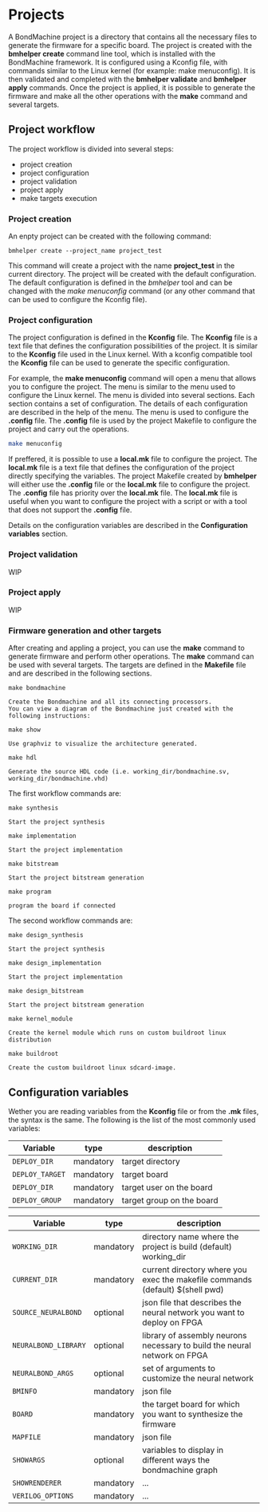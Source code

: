 # Projects

A BondMachine project is a directory that contains all the necessary files to generate the firmware for a specific board.
The project is created with the **bmhelper create** command line tool, which is installed with the BondMachine framework. It is configured using a Kconfig file, with commands similar to the Linux kernel (for example: make menuconfig). It is then validated and completed with the **bmhelper validate** and **bmhelper apply** commands.
Once the project is applied, it is possible to generate the firmware and make all the other operations with the **make** command and several targets.

## Project workflow

The project workflow is divided into several steps:
- project creation
- project configuration
- project validation
- project apply
- make targets execution

### Project creation

An enpty project can be created with the following command:

```
bmhelper create --project_name project_test
```

This command will create a project with the name **project_test** in the current directory. The project will be created with the default configuration. The default configuration is defined in the *bmhelper* tool and can be changed with the *make menuconfig* command (or any other command that can be used to configure the Kconfig file).

### Project configuration

The project configuration is defined in the **Kconfig** file. The **Kconfig** file is a text file that defines the configuration possibilities of the project. It is similar to the **Kconfig** file used in the Linux kernel. With a kconfig compatible tool the **Kconfig** file can be used to generate the specific configuration.

For example, the **make menuconfig** command will open a menu that allows you to configure the project. The menu is similar to the menu used to configure the Linux kernel. The menu is divided into several sections. Each section contains a set of configuration. The details of each configuration are described in the help of the menu. The menu is used to configure the **.config** file. The **.config** file is used by the project Makefile to configure the project and carry out the operations. 

```bash
make menuconfig
```

If preffered, it is possible to use a **local.mk** file to configure the project. The **local.mk** file is a text file that defines the configuration of the project directly specifying the variables. The project Makefile created by **bmhelper** will either use the **.config** file or the **local.mk** file to configure the project. The **.config** file has priority over the **local.mk** file. The **local.mk** file is useful when you want to configure the project with a script or with a tool that does not support the **.config** file.

Details on the configuration variables are described in the **Configuration variables** section.

### Project validation

WIP

### Project apply

WIP

### Firmware generation and other targets

After creating and appling a project, you can use the **make** command to generate firmware and perform other operations. The **make** command can be used with several targets. The targets are defined in the **Makefile** file and are described in the following sections.

```
make bondmachine

Create the Bondmachine and all its connecting processors.
You can view a diagram of the Bondmachine just created with the following instructions:
```

```
make show

Use graphviz to visualize the architecture generated. 
```

```
make hdl

Generate the source HDL code (i.e. working_dir/bondmachine.sv, working_dir/bondmachine.vhd)
```

The first workflow commands are:

```
make synthesis

Start the project synthesis
```

```
make implementation

Start the project implementation
```

```
make bitstream

Start the project bitstream generation
```

```
make program

program the board if connected
```

The second workflow commands are:

```
make design_synthesis

Start the project synthesis
```

```
make design_implementation

Start the project implementation
```

```
make design_bitstream

Start the project bitstream generation
```

```
make kernel_module

Create the kernel module which runs on custom buildroot linux distribution
```

```
make buildroot

Create the custom buildroot linux sdcard-image.
```

## Configuration variables

Wether you are reading variables from the **Kconfig** file or from the **.mk** files, the syntax is the same. The following is the list of the most commonly used variables:

| Variable              | type          | description               |
| --------              | --------      | --------                  |
| `DEPLOY_DIR`            | mandatory     | target directory          |
| `DEPLOY_TARGET`         | mandatory     | target board              |
| `DEPLOY_DIR`            | mandatory     | target user on the board  |
| `DEPLOY_GROUP`          | mandatory     | target group on the board |



| Variable              | type          | description       |
| --------              | --------      | --------          |
| `WORKING_DIR`           | mandatory     | directory name where the project is build (default) working_dir   |
| `CURRENT_DIR`           | mandatory     | current directory where you exec the makefile commands (default) $(shell pwd)   |
| `SOURCE_NEURALBOND`     | optional      | json file that describes the neural network you want to deploy on FPGA   |
| `NEURALBOND_LIBRARY`    | optional      | library of assembly neurons necessary to build the neural network on FPGA   |
| `NEURALBOND_ARGS`       | optional      | set of arguments to customize the neural network   |
| `BMINFO`                | mandatory     | json file   |
| `BOARD`                 | mandatory     | the target board for which you want to synthesize the firmware   |
| `MAPFILE`               | mandatory     | json file   |
| `SHOWARGS`              | optional      | variables to display in different ways the bondmachine graph  |
| `SHOWRENDERER`          | mandatory     | ... |
| `VERILOG_OPTIONS`       | mandatory     | ... |
